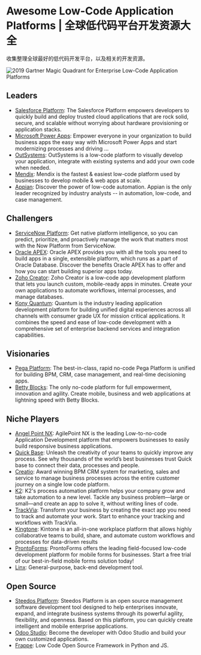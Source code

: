 # Awesome Low-Code Application Platforms | 全球低代码平台开发资源大全

收集整理全球最好的低代码开发平台，以及相关的开发资源。

![2019 Gartner Magic Quadrant for Enterprise Low-Code Application Platforms](https://raw.githubusercontent.com/steedos/awesome-low-code/master/LCAP-MQ-Graphic.jpeg)

## Leaders

- [Salesforce Platform](https://developer.salesforce.com/platform/force.com): The Salesforce Platform empowers developers to quickly build and deploy trusted cloud applications that are rock solid, secure, and scalable without worrying about hardware provisioning or application stacks.
- [Microsoft Power Apps](https://powerapps.microsoft.com/zh-cn/): Empower everyone in your organization to build business apps the easy way with Microsoft Power Apps and start modernizing processes and driving ...
- [OutSystems](https://www.outsystems.com/platform/): OutSystems is a low-code platform to visually develop your application, integrate with existing systems and add your own code when needed.
- [Mendix](https://www.mendix.com/): Mendix is the fastest & easiest low-code platform used by businesses to develop mobile & web apps at scale. 
- [Appian](https://www.appian.com/): Discover the power of low-code automation. Appian is the only leader recognized by industry analysts -- in automation, low-code, and case management.

## Challengers

- [ServiceNow Platform](https://www.servicenow.com/now-platform.html): Get native platform intelligence, so you can predict, prioritize, and proactively manage the work that matters most with the Now Platform from ServiceNow.
- [Oracle APEX](https://apex.oracle.com/en/platform/): Oracle APEX provides you with all the tools you need to build apps in a single, extensible platform, which runs as a part of Oracle Database. Discover the benefits Oracle APEX has to offer and how you can start building superior apps today.
- [Zoho Creator](https://www.zoho.com/creator/): Zoho Creator is a low-code app development platform that lets you launch custom, mobile-ready apps in minutes. Create your own applications to automate workflows, internal processes, and manage databases.
- [Kony Quantum](https://www.kony.com/): Quantum is the industry leading application development platform for building unified digital experiences across all channels with consumer grade UX for mission critical applications. It combines the speed and ease of low-code development with a comprehensive set of enterprise backend services and integration capabilities.

## Visionaries

- [Pega Platform](https://www.pega.com/products/pega-platform): The best-in-class, rapid no-code Pega Platform is unified for building BPM, CRM, case management, and real-time decisioning apps.
- [Betty Blocks](https://www.bettyblocks.com/): The only no-code platform for full empowerment, innovation and agility. Create mobile, business and web applications at lightning speed with Betty Blocks.

## Niche Players

- [Angel Point NX](https://agilepoint.com/): AgilePoint NX is the leading Low-to-no-code Application Development platform that empowers businesses to easily build responsive business applications.
- [Quick Base](https://www.quickbase.com/): Unleash the creativity of your teams to quickly improve any process. See why thousands of the world’s best businesses trust Quick base to connect their data, processes and people.
- [Creatio](https://www.creatio.com/): Award winning BPM CRM system for marketing, sales and service to manage business processes across the entire customer journey on a single low code platform.
- [K2](https://www.k2.com/): K2's process automation platform helps your company grow and take automation to a new level. Tackle any business problem—large or small—and create an app to solve it, without writing lines of code.
- [TrackVia](https://trackvia.com/): Transform your business by creating the exact app you need to track and automate your work. Start to enhance your tracking and workflows with TrackVia.
- [Kingtone](https://www.kintone.com/): Kintone is an all-in-one workplace platform that allows highly collaborative teams to build, share, and automate custom workflows and processes for data-driven results
- [ProntoForms](https://www.prontoforms.com/): ProntoForms offers the leading field-focused low-code development platform for mobile forms for businesses. Start a free trial of our best-in-field mobile forms solution today!
- [Linx](https:/linx.software): General-purpose, back-end development tool.

## Open Source

- [Steedos Platform](https://github.com/steedos/steedos-platform/?from=github): Steedos Platform is an open source management software development tool designed to help enterprises innovate, expand, and integrate business systems through its powerful agility, flexibility, and openness. Based on this platform, you can quickly create intelligent and mobile enterprise applications.
- [Odoo Studio](https://github.com/odoo/odoo): Become the developer with Odoo Studio and build your own customized applications.
- [Frappe](https://github.com/frappe/frappe): Low Code Open Source Framework in Python and JS.

